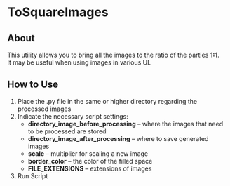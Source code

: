# ToSquareImages

## About
This utility allows you to bring all the images to the ratio of the parties **1:1**.<br>
It may be useful when using images in various UI.

## How to Use
1) Place the .py file in the same or higher directory regarding the processed images
2) Indicate the necessary script settings:
    - **directory_image_before_processing** – where the images that need to be processed are stored
    - **directory_image_after_processing** – where to save generated images
    - **scale** – multiplier for scaling a new image
    - **border_color** – the color of the filled space
    - **FILE_EXTENSIONS** – extensions of images
3) Run Script